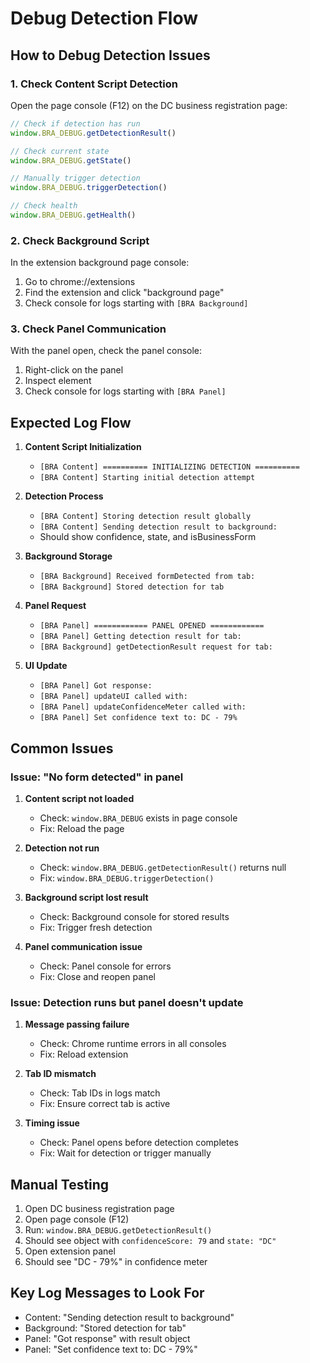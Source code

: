 # Debug Detection Flow

## How to Debug Detection Issues

### 1. Check Content Script Detection

Open the page console (F12) on the DC business registration page:

```javascript
// Check if detection has run
window.BRA_DEBUG.getDetectionResult()

// Check current state
window.BRA_DEBUG.getState()

// Manually trigger detection
window.BRA_DEBUG.triggerDetection()

// Check health
window.BRA_DEBUG.getHealth()
```

### 2. Check Background Script

In the extension background page console:

1. Go to chrome://extensions
2. Find the extension and click "background page"
3. Check console for logs starting with `[BRA Background]`

### 3. Check Panel Communication

With the panel open, check the panel console:

1. Right-click on the panel
2. Inspect element
3. Check console for logs starting with `[BRA Panel]`

## Expected Log Flow

1. **Content Script Initialization**
   - `[BRA Content] ========== INITIALIZING DETECTION ==========`
   - `[BRA Content] Starting initial detection attempt`

2. **Detection Process**
   - `[BRA Content] Storing detection result globally`
   - `[BRA Content] Sending detection result to background:`
   - Should show confidence, state, and isBusinessForm

3. **Background Storage**
   - `[BRA Background] Received formDetected from tab:`
   - `[BRA Background] Stored detection for tab`

4. **Panel Request**
   - `[BRA Panel] ============ PANEL OPENED ============`
   - `[BRA Panel] Getting detection result for tab:`
   - `[BRA Background] getDetectionResult request for tab:`

5. **UI Update**
   - `[BRA Panel] Got response:`
   - `[BRA Panel] updateUI called with:`
   - `[BRA Panel] updateConfidenceMeter called with:`
   - `[BRA Panel] Set confidence text to: DC - 79%`

## Common Issues

### Issue: "No form detected" in panel

1. **Content script not loaded**
   - Check: `window.BRA_DEBUG` exists in page console
   - Fix: Reload the page

2. **Detection not run**
   - Check: `window.BRA_DEBUG.getDetectionResult()` returns null
   - Fix: `window.BRA_DEBUG.triggerDetection()`

3. **Background script lost result**
   - Check: Background console for stored results
   - Fix: Trigger fresh detection

4. **Panel communication issue**
   - Check: Panel console for errors
   - Fix: Close and reopen panel

### Issue: Detection runs but panel doesn't update

1. **Message passing failure**
   - Check: Chrome runtime errors in all consoles
   - Fix: Reload extension

2. **Tab ID mismatch**
   - Check: Tab IDs in logs match
   - Fix: Ensure correct tab is active

3. **Timing issue**
   - Check: Panel opens before detection completes
   - Fix: Wait for detection or trigger manually

## Manual Testing

1. Open DC business registration page
2. Open page console (F12)
3. Run: `window.BRA_DEBUG.getDetectionResult()`
4. Should see object with `confidenceScore: 79` and `state: "DC"`
5. Open extension panel
6. Should see "DC - 79%" in confidence meter

## Key Log Messages to Look For

- Content: "Sending detection result to background"
- Background: "Stored detection for tab"
- Panel: "Got response" with result object
- Panel: "Set confidence text to: DC - 79%"